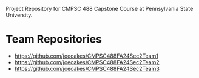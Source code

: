 Project Repository for CMPSC 488 Capstone Course at Pennsylvania State University.
# Team Repositories
- https://github.com/joeoakes/CMPSC488FA24Sec2Team1
- https://github.com/joeoakes/CMPSC488FA24Sec2Team2
- https://github.com/joeoakes/CMPSC488FA24Sec2Team3
